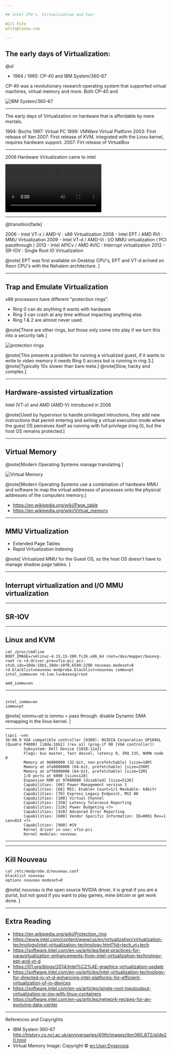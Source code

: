 ```yaml
---

## Intel CPU's, Virtualization and You!

Will Fife  
wfife@laika.com

---
```


## The early days of Virtualization:

@ul

- 1964 / 1965: CP-40 and IBM System/360-67

CP-40 was a revolutionary research operating system that supported virtual machines, virtual memory and more.  Both CP-40 and 

![IBM System/360-67](img/system360-67.jpg)

---

The early days of Virtualization on hardware that is affordable by mere mortals.

1994: Bochs
1997: Virtual PC
1999: VMWare Virtual Platform
2003: First release of Xen
2007: First release of KVM, integrated with the Linxu kernel, requires hardware support.
2007: Firt release of VirtualBox

---

2006 Hardware Virtualization came to intel

![seen the light](img/blues_brothers.mp4)


---

@transition[fade]

2006 - Intel VT-x / AMD-V     : x86 Virtualization
2008 - Intel EPT  / AMD RVI   : MMU Virtualization
2009 - Intel VT-d / AMD-Vi    : I/O MMU virtualization ( PCI passthrough )
2013 - Intel APICv / AMD AVIC : Interrupt virtualization
2012 - SR-IOV                 : Single Root IO Virtualization

@note[ EPT was first available on Desktop CPU's, EPT and VT-d arrived on Xeon CPU's with the Nehalem architecture. ]

---

## Trap and Emulate Virtualization

x86 processors have different "protection rings".

- Ring 0 can do anything it wants with hardware
- Ring 3 can crash at any time without impacting anything else.
- Ring 1 & 2 are almost never used.

@note[There are other rings, but those only come into play if we turn this into a security talk.]

![protection rings](img/sec_rings.png)

@note[This presents a problem for running a virtualized guest, if it wants to write to video memory it needs Ring 0 access but is running in ring 3.]
@note[Typically 10x slower than bare meta.]
@note[Slow, hacky and complex.]


---

## Hardware-assisted virtualization

Intel (VT-x) and AMD (AMD-V) introduced in 2006

@note[Used by hypervisor to handle privileged intructions, they add new instructions that permit entering and exiting a virtual execution mode where the guest OS perceives itself as running with full privilege (ring 0), but the host OS remains protected.]

---


## Virtual Memory


@note[Modern Operating Systems manage translating ]

![Virtual Memory](img/virtual_memory.svg)

@note[Modern Operating Systems use a combination of hardware MMU and software to map the virtual addresses of processes onto the physical addresses of the computers memory.]

* https://en.wikipedia.org/wiki/Page_table
* https://en.wikipedia.org/wiki/Virtual_memory

---

## MMU Virtualization

* Extended Page Tables
* Rapid Virtualization Indexing

@note[ Virtualized MMU for the Guest OS, so the host OS doesn't have to manage shadow page tables.  ]

---


## Interrupt virtualization and I/O MMU virtualization 




---

## SR-IOV


---

## Linux and KVM

```
cat /proc/cmdline
BOOT_IMAGE=/vmlinuz-4.15.15-200.fc26.x86_64 root=/dev/mapper/basevg-root ro rd.driver.pre=vfio-pci pci-stub.ids=10de:1bb1,10de:10f0,6549:2200 nouveau.modeset=0 rd.blacklist=nouveau modprobe.blacklist=nouveau iommu=pt intel_iommu=on rd.lvm.lv=basevg/root
```

```
amd_iommu=on
```
---

## 

```
intel_iommu=on
iommu=pt
```

@note[ iommu=pt is iommu = pass through.  disable Dynamic DMA remapping in the linux kernel. ]

---

```
lspci -vnn
3b:00.0 VGA compatible controller [0300]: NVIDIA Corporation GP104GL [Quadro P4000] [10de:1bb1] (rev a1) (prog-if 00 [VGA controller])
        Subsystem: Dell Device [1028:11a3]
        Flags: bus master, fast devsel, latency 0, IRQ 235, NUMA node 0
        Memory at 96000000 (32-bit, non-prefetchable) [size=16M]
        Memory at afe0000000 (64-bit, prefetchable) [size=256M]
        Memory at aff0000000 (64-bit, prefetchable) [size=32M]
        I/O ports at 6000 [size=128]
        Expansion ROM at 97080000 [disabled] [size=512K]
        Capabilities: [60] Power Management version 3
        Capabilities: [68] MSI: Enable+ Count=1/1 Maskable- 64bit+
        Capabilities: [78] Express Legacy Endpoint, MSI 00
        Capabilities: [100] Virtual Channel
        Capabilities: [250] Latency Tolerance Reporting
        Capabilities: [128] Power Budgeting <?>
        Capabilities: [420] Advanced Error Reporting
        Capabilities: [600] Vendor Specific Information: ID=0001 Rev=1 Len=024 <?>
        Capabilities: [900] #19
        Kernel driver in use: vfio-pci
        Kernel modules: nouveau
```
---



---

## Kill Nouveau

```
cat /etc/modprobe.d/nouveau.conf
blacklist nouveau
options nouveau modeset=0
```

@note[ nouveau is the open source NVIDIA driver, it is great if you are a purist, but not good if you want to play games, mine bitcoin or get work done. ]

---
## Extra Reading

* https://en.wikipedia.org/wiki/Protection_ring
* https://www.intel.com/content/www/us/en/virtualization/virtualization-technology/intel-virtualization-technology.html?iid=tech_vt+tech
* https://software.intel.com/en-us/articles/best-practices-for-paravirtualization-enhancements-from-intel-virtualization-technology-ept-and-vt-d
* https://01.org/blogs/2014/intel%C2%AE-graphics-virtualization-update
* https://software.intel.com/en-us/articles/intel-virtualization-technology-for-directed-io-vt-d-enhancing-intel-platforms-for-efficient-virtualization-of-io-devices
* https://software.intel.com/en-us/articles/single-root-inputoutput-virtualization-sr-iov-with-linux-containers
* https://software.intel.com/en-us/articles/network-recipes-for-an-evolving-data-center


---

References and Copyrights

* IBM System 360-67 http://history.cs.ncl.ac.uk/anniversaries/40th/images/ibm360_672/slide20.html
* Virtual Memory Image: Copyright © [en:User:Dysprosia](https://en.wikipedia.org/wiki/User:Dysprosia)

